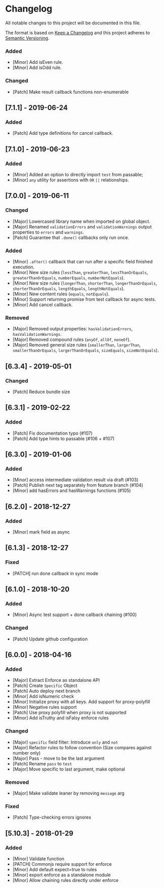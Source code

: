 # Changelog
All notable changes to this project will be documented in this file.

The format is based on [Keep a Changelog](http://keepachangelog.com/en/1.0.0/)
and this project adheres to [Semantic Versioning](http://semver.org/spec/v2.0.0.html).

### Added
- [Minor] Add isEven rule.
- [Minor] Add isOdd rule.

### Changed
- [Patch] Make result callback functions non-enumerable


## [7.1.1] - 2019-06-24

### Added
- [Patch] Add type definitions for cancel callback.

## [7.1.0] - 2019-06-23

### Added
- [Minor] Added an option to directly import `test` from passable;
- [Minor] `any` utility for assertions with `OR` `||` relationships.

## [7.0.0] - 2019-06-11

### Changed
- [Major] Lowercased library name when imported on global object.
- [Major] Renamed `validationErrors` and `validationWarnings` output properties to `errors` and `warnings`.
- [Patch] Guarantee that `.done()` callbacks only run once.

### Added
- [Minor] `.after()` callback that can run after a specific field finished execution.
- [Minor] New size rules (`lessThan`, `greaterThan`, `lessThanOrEquals`, `greaterThanOrEquals`, `numberEquals`, `numberNotEquals`).
- [Minor] New size rules (`longerThan`, `shorterThan`, `longerThanOrEquals`, `shorterThanOrEquals`, `lengthEquals`, `lengthNotEquals`).
- [Minor] New content rules (`equals`, `notEquals`).
- [Minor] Support returning promise from test callback for async tests.
- [Minor] Add cancel callback.

### Removed
- [Major] Removed output properties: `hasValidationErrors`, `hasValidationWarnings`.
- [Major] Removed compound rules (`anyOf`, `allOf`, `noneOf`).
- [Major] Removed general size rules (`smallerThan`, `largerThan`, `smallerThanOrEquals`, `largerThanOrEquals`, `sizeEquals`, `sizeNotEquals`).

## [6.3.4] - 2019-05-01

### Changed
- [Patch] Reduce bundle size

## [6.3.1] - 2019-02-22

### Added
- [Patch] Fix documentation typo (#107)
- [Patch] Add type hints to passable (#106 + #107)

## [6.3.0] - 2019-01-06

### Added
- [Minor] access intermediate validation result via draft (#103)
- [Patch] Publish next tag separately from feature branch (#104)
- [Minor] add hasErrors and hasWarnings functions (#105)

## [6.2.0] - 2018-12-27

### Added
- [Minor] mark field as async

## [6.1.3] - 2018-12-27

### Fixed
- [PATCH] run done callback in sync mode

## [6.1.0] - 2018-10-20

### Added
- [Minor] Async test support + done callback chaining (#100)

### Changed
- [Patch] Update github configuration

## [6.0.0] - 2018-04-16

### Added
- [Major] Extract Enforce as standalone API
- [Patch] Create `Specific` Object
- [Patch] Auto deploy next branch
- [Minor] Add isNumeric check
- [Minor] Initialize proxy with all keys. Add support for proxy-polyfill
- [Minor] Negative rules support
- [Patch] Use proxy polyfill when proxy is not supported
- [Minor] Add isTruthy and isFalsy enforce rules

### Changed
- [Major] `specific` field filter: Introduce `only` and `not`
- [Major] Refactor rules to follow convention (Size compares against number only)
- [Major] Pass - move to be the last argument
- [Patch] Rename `pass` to `test`
- [Major] Move specific to last argument, make optional

### Removed
- [Major] Make validate leaner by removing `message` arg

### Fixed
- [Patch] Type-checking errors ignores

## [5.10.3] - 2018-01-29

### Added
- [Minor] Validate function
- [PATCH] Commonjs require support for enforce
- [Minor] Add default expect=true to rules
- [Minor] export enforce as a standalone module
- [Minor] Allow chaining rules directly under enforce
